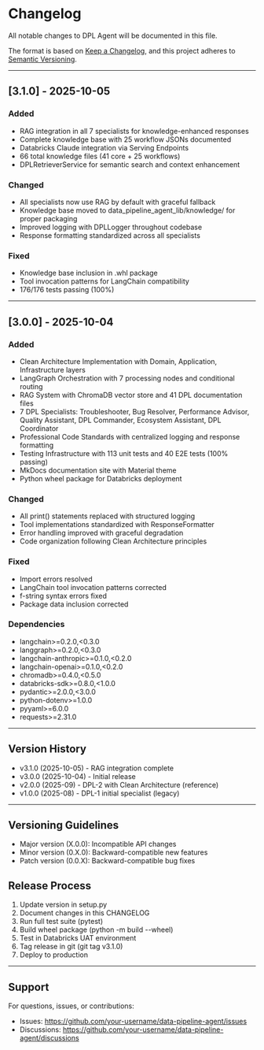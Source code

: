 # Changelog

All notable changes to DPL Agent will be documented in this file.

The format is based on [Keep a Changelog](https://keepachangelog.com/en/1.0.0/),
and this project adheres to [Semantic Versioning](https://semver.org/spec/v2.0.0.html).

---

## [3.1.0] - 2025-10-05

### Added
- RAG integration in all 7 specialists for knowledge-enhanced responses
- Complete knowledge base with 25 workflow JSONs documented
- Databricks Claude integration via Serving Endpoints
- 66 total knowledge files (41 core + 25 workflows)
- DPLRetrieverService for semantic search and context enhancement

### Changed
- All specialists now use RAG by default with graceful fallback
- Knowledge base moved to data_pipeline_agent_lib/knowledge/ for proper packaging
- Improved logging with DPLLogger throughout codebase
- Response formatting standardized across all specialists

### Fixed
- Knowledge base inclusion in .whl package
- Tool invocation patterns for LangChain compatibility
- 176/176 tests passing (100%)

---

## [3.0.0] - 2025-10-04

### Added
- Clean Architecture Implementation with Domain, Application, Infrastructure layers
- LangGraph Orchestration with 7 processing nodes and conditional routing
- RAG System with ChromaDB vector store and 41 DPL documentation files
- 7 DPL Specialists: Troubleshooter, Bug Resolver, Performance Advisor, Quality Assistant, DPL Commander, Ecosystem Assistant, DPL Coordinator
- Professional Code Standards with centralized logging and response formatting
- Testing Infrastructure with 113 unit tests and 40 E2E tests (100% passing)
- MkDocs documentation site with Material theme
- Python wheel package for Databricks deployment

### Changed
- All print() statements replaced with structured logging
- Tool implementations standardized with ResponseFormatter
- Error handling improved with graceful degradation
- Code organization following Clean Architecture principles

### Fixed
- Import errors resolved
- LangChain tool invocation patterns corrected
- f-string syntax errors fixed
- Package data inclusion corrected

### Dependencies
- langchain>=0.2.0,<0.3.0
- langgraph>=0.2.0,<0.3.0
- langchain-anthropic>=0.1.0,<0.2.0
- langchain-openai>=0.1.0,<0.2.0
- chromadb>=0.4.0,<0.5.0
- databricks-sdk>=0.8.0,<1.0.0
- pydantic>=2.0.0,<3.0.0
- python-dotenv>=1.0.0
- pyyaml>=6.0.0
- requests>=2.31.0

---

## Version History

- v3.1.0 (2025-10-05) - RAG integration complete
- v3.0.0 (2025-10-04) - Initial release
- v2.0.0 (2025-09) - DPL-2 with Clean Architecture (reference)
- v1.0.0 (2025-08) - DPL-1 initial specialist (legacy)

---

## Versioning Guidelines

- Major version (X.0.0): Incompatible API changes
- Minor version (0.X.0): Backward-compatible new features
- Patch version (0.0.X): Backward-compatible bug fixes

## Release Process

1. Update version in setup.py
2. Document changes in this CHANGELOG
3. Run full test suite (pytest)
4. Build wheel package (python -m build --wheel)
5. Test in Databricks UAT environment
6. Tag release in git (git tag v3.1.0)
7. Deploy to production

---

## Support

For questions, issues, or contributions:
- Issues: https://github.com/your-username/data-pipeline-agent/issues
- Discussions: https://github.com/your-username/data-pipeline-agent/discussions
